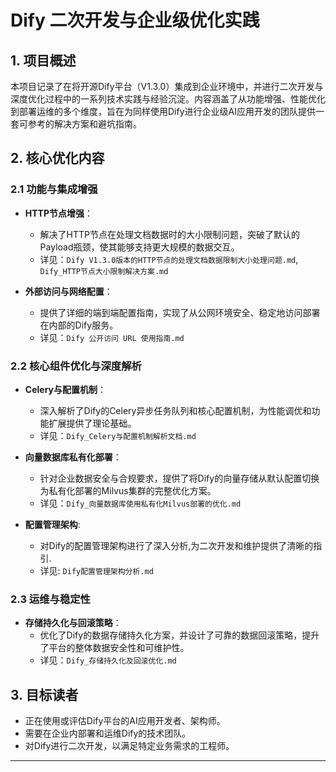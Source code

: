 # Dify 二次开发与企业级优化实践

## 1. 项目概述

本项目记录了在将开源Dify平台（V1.3.0）集成到企业环境中，并进行二次开发与深度优化过程中的一系列技术实践与经验沉淀。内容涵盖了从功能增强、性能优化到部署运维的多个维度，旨在为同样使用Dify进行企业级AI应用开发的团队提供一套可参考的解决方案和避坑指南。

## 2. 核心优化内容

### 2.1 功能与集成增强

*   **HTTP节点增强**：
    *   解决了HTTP节点在处理文档数据时的大小限制问题，突破了默认的Payload瓶颈，使其能够支持更大规模的数据交互。
    *   详见：`Dify V1.3.0版本的HTTP节点的处理文档数据限制大小处理问题.md`, `Dify_HTTP节点大小限制解决方案.md`

*   **外部访问与网络配置**：
    *   提供了详细的端到端配置指南，实现了从公网环境安全、稳定地访问部署在内部的Dify服务。
    *   详见：`Dify 公开访问 URL 使用指南.md`

### 2.2 核心组件优化与深度解析

*   **Celery与配置机制**：
    *   深入解析了Dify的Celery异步任务队列和核心配置机制，为性能调优和功能扩展提供了理论基础。
    *   详见：`Dify_Celery与配置机制解析文档.md`

*   **向量数据库私有化部署**：
    *   针对企业数据安全与合规要求，提供了将Dify的向量存储从默认配置切换为私有化部署的Milvus集群的完整优化方案。
    *   详见：`Dify_向量数据库使用私有化Milvus部署的优化.md`

*   **配置管理架构**:
    *   对Dify的配置管理架构进行了深入分析,为二次开发和维护提供了清晰的指引.
    *   详见: `Dify配置管理架构分析.md`

### 2.3 运维与稳定性

*   **存储持久化与回滚策略**：
    *   优化了Dify的数据存储持久化方案，并设计了可靠的数据回滚策略，提升了平台的整体数据安全性和可维护性。
    *   详见：`Dify_存储持久化及回滚优化.md`

## 3. 目标读者

*   正在使用或评估Dify平台的AI应用开发者、架构师。
*   需要在企业内部署和运维Dify的技术团队。
*   对Dify进行二次开发，以满足特定业务需求的工程师。

---